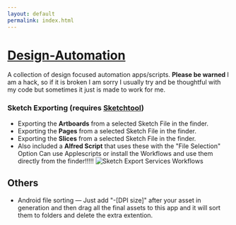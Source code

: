 ```yaml
---
layout: default
permalink: index.html
---
```


[Design-Automation](http://jeffreylarrimore.com/Design-Automation/)
=================

A collection of design focused automation apps/scripts. **Please be warned** I am a hack, so if it is broken I am sorry I usually try and be thoughtful with my code but sometimes it just is made to work for me.

### Sketch Exporting (requires [Sketchtool](http://bohemiancoding.com/sketch/tool/))
* Exporting the **Artboards** from a selected Sketch File in the finder.
* Exporting the **Pages** from a selected Sketch File in the finder.
* Exporting the **Slices** from a selected Sketch File in the finder.
* Also included a **Alfred Script** that uses these with the "File Selection" Option
Can use Applescripts or install the Workflows and use them directly from the finder!!!!!
![Sketch Export Services Workflows](http://monosnap.com/image/88B9kA3QFmW2WXHzuVH7FLitrsOj13.png)

## Others
* Android file sorting — Just add "-[DPI size]" after your asset in generation and then drag all the final assets to this app and it will sort them to folders and delete the extra extention.
